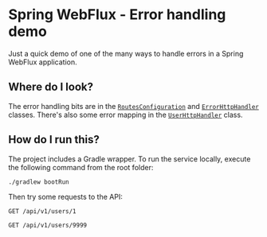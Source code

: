 # Spring WebFlux - Error handling demo

Just a quick demo of one of the many ways to handle errors in a Spring WebFlux application.

## Where do I look?

The error handling bits are in the [`RoutesConfiguration`](https://github.com/jrodalo/webflux-error-handling/blob/main/src/main/java/es/leanmind/errorhandling/RoutesConfiguration.java#L27) and [`ErrorHttpHandler`](https://github.com/jrodalo/webflux-error-handling/blob/main/src/main/java/es/leanmind/errorhandling/errors/ErrorHttpHandler.java#L14-L15) classes. There's also some error mapping in the [`UserHttpHandler`](https://github.com/jrodalo/webflux-error-handling/blob/main/src/main/java/es/leanmind/errorhandling/users/UserHttpHandler.java#L21) class.

## How do I run this?

The project includes a Gradle wrapper. To run the service locally, execute the following command from the root folder:

```shell
./gradlew bootRun
```

Then try some requests to the API:

```http request
GET /api/v1/users/1
```

```http request
GET /api/v1/users/9999
```
